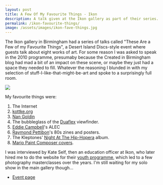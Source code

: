 ```yaml
---
layout: post
title: A Few Of My Favourite Things - Ikon
description: A talk given at the Ikon gallery as part of their series.
permalink: /ikon-favourite-things/
image: /assets/images/ikon-fave-things.jpg
---
```


The Ikon gallery in Birmingham had a series of talks called "These Are a Few of my Favourite Things", a Desert Island Discs-style event where guests talk about eight works of art. For some reason I was asked to speak in the 2010 programme, presumaby because the Created in Birmingham blog had mad a bit of an impact on these scene, or maybe they just had a space they needed to fill. Whatever the reasoning I blunded in with my selection of stuff-I-like-that-might-be-art and spoke to a surprisingly full room. 

[![](http://art.peteashton.com/assets/images/ikon-fave-things.jpg)](https://www.ikon-gallery.org/event/these-are-a-few-of-my-favourite-things-22/)

My favourite things were:

1. The Internet
2. [kottke.org](http://kottke.org)
3. [Nan Goldin](https://en.wikipedia.org/wiki/Nan_Goldin)
4. The bubbleglass of the [Duaflex](https://flic.kr/p/fuWN5M) viewfinder.
5. [Eddie Campbell](https://en.wikipedia.org/wiki/Eddie_Campbell)'s ALEC
6. [Raymond Pettibon](http://www.artnet.com/artists/raymond-pettibon/)'s 80s zines and posters.
7. The Kleptones' [Night At The Hip-Hopera](https://kleptones.com/pages/downloads_hiphopera.html) album.
8. [Mario Paint Composer covers](https://geekandsundry.com/our-favorite-song-classics-covered-by-mario-paint-composer/).

I was interviewed by Kate Self, then an education officer at Ikon, who later hired me to do the website for their [youth programme](https://www.ikon-gallery.org/event/ikon-youth-programme-2/), which led to a few photography masterclasses over the years. I'm still waiting for my solo show in the main gallery though...

- [Event page](https://www.ikon-gallery.org/event/these-are-a-few-of-my-favourite-things-22/)

